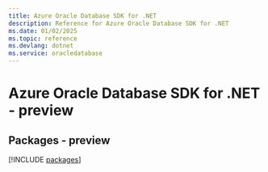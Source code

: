 ```yaml
---
title: Azure Oracle Database SDK for .NET
description: Reference for Azure Oracle Database SDK for .NET
ms.date: 01/02/2025
ms.topic: reference
ms.devlang: dotnet
ms.service: oracledatabase
---
```

# Azure Oracle Database SDK for .NET - preview
## Packages - preview
[!INCLUDE [packages](oracle-database-index.md)]